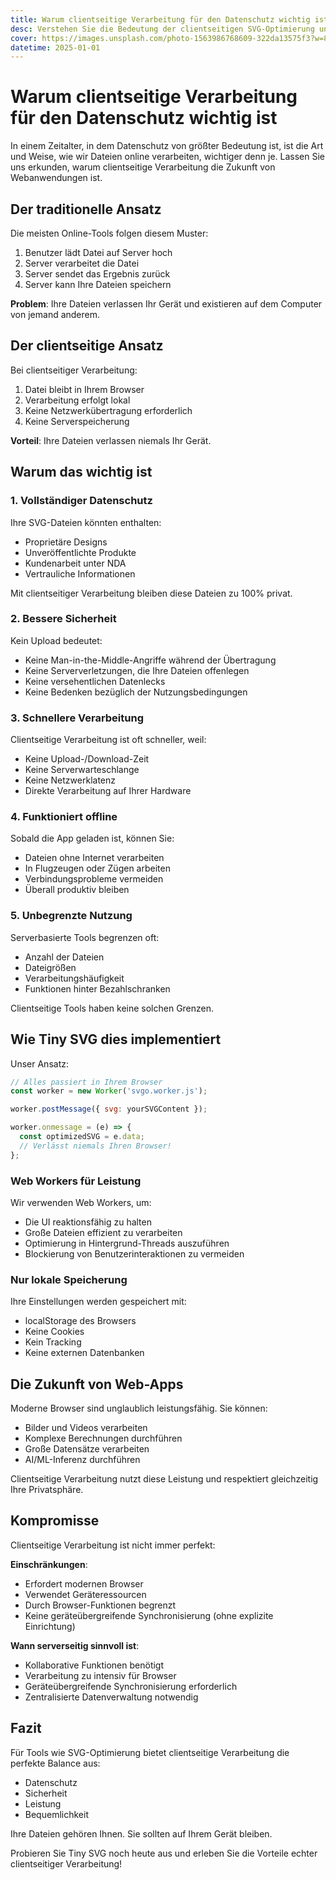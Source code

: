 ```yaml
---
title: Warum clientseitige Verarbeitung für den Datenschutz wichtig ist
desc: Verstehen Sie die Bedeutung der clientseitigen SVG-Optimierung und wie sie Ihre Daten schützt
cover: https://images.unsplash.com/photo-1563986768609-322da13575f3?w=800&h=400&fit=crop
datetime: 2025-01-01
---
```


# Warum clientseitige Verarbeitung für den Datenschutz wichtig ist

In einem Zeitalter, in dem Datenschutz von größter Bedeutung ist, ist die Art und Weise, wie wir Dateien online verarbeiten, wichtiger denn je. Lassen Sie uns erkunden, warum clientseitige Verarbeitung die Zukunft von Webanwendungen ist.

## Der traditionelle Ansatz

Die meisten Online-Tools folgen diesem Muster:

1. Benutzer lädt Datei auf Server hoch
2. Server verarbeitet die Datei
3. Server sendet das Ergebnis zurück
4. Server kann Ihre Dateien speichern

**Problem**: Ihre Dateien verlassen Ihr Gerät und existieren auf dem Computer von jemand anderem.

## Der clientseitige Ansatz

Bei clientseitiger Verarbeitung:

1. Datei bleibt in Ihrem Browser
2. Verarbeitung erfolgt lokal
3. Keine Netzwerkübertragung erforderlich
4. Keine Serverspeicherung

**Vorteil**: Ihre Dateien verlassen niemals Ihr Gerät.

## Warum das wichtig ist

### 1. Vollständiger Datenschutz

Ihre SVG-Dateien könnten enthalten:
- Proprietäre Designs
- Unveröffentlichte Produkte
- Kundenarbeit unter NDA
- Vertrauliche Informationen

Mit clientseitiger Verarbeitung bleiben diese Dateien zu 100% privat.

### 2. Bessere Sicherheit

Kein Upload bedeutet:
- Keine Man-in-the-Middle-Angriffe während der Übertragung
- Keine Serververletzungen, die Ihre Dateien offenlegen
- Keine versehentlichen Datenlecks
- Keine Bedenken bezüglich der Nutzungsbedingungen

### 3. Schnellere Verarbeitung

Clientseitige Verarbeitung ist oft schneller, weil:
- Keine Upload-/Download-Zeit
- Keine Serverwarteschlange
- Keine Netzwerklatenz
- Direkte Verarbeitung auf Ihrer Hardware

### 4. Funktioniert offline

Sobald die App geladen ist, können Sie:
- Dateien ohne Internet verarbeiten
- In Flugzeugen oder Zügen arbeiten
- Verbindungsprobleme vermeiden
- Überall produktiv bleiben

### 5. Unbegrenzte Nutzung

Serverbasierte Tools begrenzen oft:
- Anzahl der Dateien
- Dateigrößen
- Verarbeitungshäufigkeit
- Funktionen hinter Bezahlschranken

Clientseitige Tools haben keine solchen Grenzen.

## Wie Tiny SVG dies implementiert

Unser Ansatz:

```javascript
// Alles passiert in Ihrem Browser
const worker = new Worker('svgo.worker.js');

worker.postMessage({ svg: yourSVGContent });

worker.onmessage = (e) => {
  const optimizedSVG = e.data;
  // Verlässt niemals Ihren Browser!
};
```

### Web Workers für Leistung

Wir verwenden Web Workers, um:
- Die UI reaktionsfähig zu halten
- Große Dateien effizient zu verarbeiten
- Optimierung in Hintergrund-Threads auszuführen
- Blockierung von Benutzerinteraktionen zu vermeiden

### Nur lokale Speicherung

Ihre Einstellungen werden gespeichert mit:
- localStorage des Browsers
- Keine Cookies
- Kein Tracking
- Keine externen Datenbanken

## Die Zukunft von Web-Apps

Moderne Browser sind unglaublich leistungsfähig. Sie können:
- Bilder und Videos verarbeiten
- Komplexe Berechnungen durchführen
- Große Datensätze verarbeiten
- AI/ML-Inferenz durchführen

Clientseitige Verarbeitung nutzt diese Leistung und respektiert gleichzeitig Ihre Privatsphäre.

## Kompromisse

Clientseitige Verarbeitung ist nicht immer perfekt:

**Einschränkungen**:
- Erfordert modernen Browser
- Verwendet Geräteressourcen
- Durch Browser-Funktionen begrenzt
- Keine geräteübergreifende Synchronisierung (ohne explizite Einrichtung)

**Wann serverseitig sinnvoll ist**:
- Kollaborative Funktionen benötigt
- Verarbeitung zu intensiv für Browser
- Geräteübergreifende Synchronisierung erforderlich
- Zentralisierte Datenverwaltung notwendig

## Fazit

Für Tools wie SVG-Optimierung bietet clientseitige Verarbeitung die perfekte Balance aus:
- Datenschutz
- Sicherheit
- Leistung
- Bequemlichkeit

Ihre Dateien gehören Ihnen. Sie sollten auf Ihrem Gerät bleiben.

Probieren Sie Tiny SVG noch heute aus und erleben Sie die Vorteile echter clientseitiger Verarbeitung!
